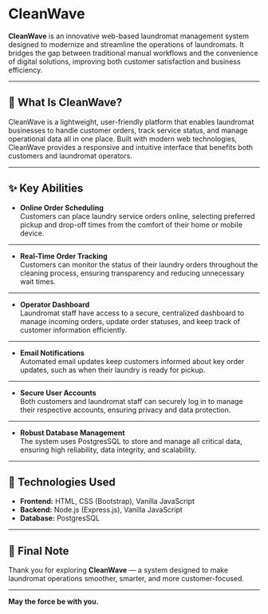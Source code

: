 # CleanWave

**CleanWave** is an innovative web-based laundromat management system designed to modernize and streamline the operations of laundromats. It bridges the gap between traditional manual workflows and the convenience of digital solutions, improving both customer satisfaction and business efficiency.

---

## 🌟 What Is CleanWave?

CleanWave is a lightweight, user-friendly platform that enables laundromat businesses to handle customer orders, track service status, and manage operational data all in one place. Built with modern web technologies, CleanWave provides a responsive and intuitive interface that benefits both customers and laundromat operators.

---

## ✨ Key Abilities

- **Online Order Scheduling**  
  Customers can place laundry service orders online, selecting preferred pickup and drop-off times from the comfort of their home or mobile device.
---
- **Real-Time Order Tracking**  
  Customers can monitor the status of their laundry orders throughout the cleaning process, ensuring transparency and reducing unnecessary wait times.
---
- **Operator Dashboard**  
  Laundromat staff have access to a secure, centralized dashboard to manage incoming orders, update order statuses, and keep track of customer information efficiently.
---
- **Email Notifications**  
  Automated email updates keep customers informed about key order updates, such as when their laundry is ready for pickup.
---
- **Secure User Accounts**  
  Both customers and laundromat staff can securely log in to manage their respective accounts, ensuring privacy and data protection.
---
- **Robust Database Management**  
  The system uses PostgresSQL to store and manage all critical data, ensuring high reliability, data integrity, and scalability.
---

## 🚀 Technologies Used

- **Frontend:** HTML, CSS (Bootstrap), Vanilla JavaScript  
- **Backend:** Node.js (Express.js), Vanilla JavaScript  
- **Database:** PostgresSQL

---

## 💬 Final Note

Thank you for exploring **CleanWave** — a system designed to make laundromat operations smoother, smarter, and more customer-focused.

--- 

**May the force be with you.**